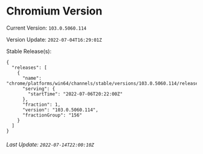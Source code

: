 # Chromium Version

Current Version: `103.0.5060.114`

Version Update: `2022-07-04T16:29:01Z`

Stable Release(s):
```
{
  "releases": [
    {
      "name": "chrome/platforms/win64/channels/stable/versions/103.0.5060.114/releases/1657138920",
      "serving": {
        "startTime": "2022-07-06T20:22:00Z"
      },
      "fraction": 1,
      "version": "103.0.5060.114",
      "fractionGroup": "156"
    }
  ]
}
```

###### Last Update: `2022-07-14T22:00:10Z`
